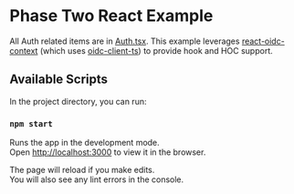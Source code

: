 # Phase Two React Example

All Auth related items are in [Auth.tsx]("./src/Auth.tsx"). This example leverages [react-oidc-context](https://github.com/authts/react-oidc-context/tree/f175dcba6ab09871b027d6a2f2224a17712b67c5) (which uses [oidc-client-ts](https://github.com/authts/oidc-client-ts)) to provide hook and HOC support.

## Available Scripts

In the project directory, you can run:

### `npm start`

Runs the app in the development mode.\
Open [http://localhost:3000](http://localhost:3000) to view it in the browser.

The page will reload if you make edits.\
You will also see any lint errors in the console.
